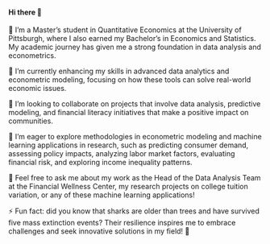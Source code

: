 #### Hi there 👋

🔭 I’m a Master’s student in Quantitative Economics at the University of Pittsburgh, where I also earned my Bachelor’s in Economics and Statistics. My academic journey has given me a strong foundation in data analysis and econometrics.

🌱 I’m currently enhancing my skills in advanced data analytics and econometric modeling, focusing on how these tools can solve real-world economic issues.

👯 I’m looking to collaborate on projects that involve data analysis, predictive modeling, and financial literacy initiatives that make a positive impact on communities.

🤔 I’m eager to explore methodologies in econometric modeling and machine learning applications in research, such as predicting consumer demand, assessing policy impacts, analyzing labor market factors, evaluating financial risk, and exploring income inequality patterns.

💬 Feel free to ask me about my work as the Head of the Data Analysis Team at the Financial Wellness Center, my research projects on college tuition variation, or any of these machine learning applications!

⚡ Fun fact: did you know that sharks are older than trees and have survived five mass extinction events? Their resilience inspires me to embrace challenges and seek innovative solutions in my field! 🦈
